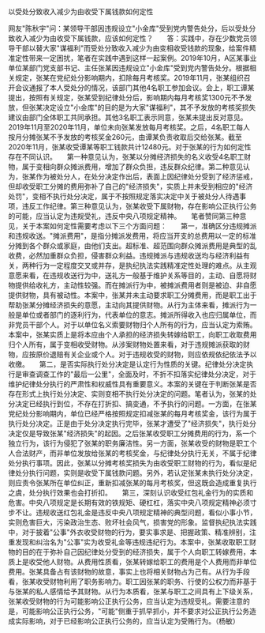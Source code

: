 以受处分致收入减少为由收受下属钱款如何定性

网友"陈秋宇"问：某领导干部因违规设立"小金库"受到党内警告处分，后以受处分致收入减少为由收受下属钱款，应该如何定性？　　答：实践中，存在少数党员领导干部以替大家"谋福利"而受处分致收入减少为由变相收受钱款的现象，给案件精准定性带来一定困扰，笔者在实践中遇到这样一起案例。2019年10月，A区某事业单位某部门党支部书记、主任张某因违规设立"小金库"受到党内警告处分。根据相关规定，张某在党纪处分影响期内，扣除每月考核奖。2019年11月，张某组织召开会议通报了本人受处分的情况，该部门其他4名职工参加会议。会上，职工谭某提出，按照有关规定，张某受到纪律处分后，影响期内每月考核奖1300元不予发放，但张某决定设立"小金库"的目的是为大家"谋福利"，其不予发放的考核奖损失建议由部门全体职工共同承担。其他3名职工表示同意，张某未提出反对意见。2019年11月至2020年11月，单位未向张某发放每月考核奖。之后，4名职工每人按月分摊张某不予发放的考核奖金260元，由谭某负责收取后交给张某。截至2020年11月，张某收受谭某等职工钱款共计12480元。对于张某的行为如何定性存在不同认识。　　第一种意见认为，张某以分摊经济损失的名义收受4名职工财物，属于变相向群众摊派费用，增加了群众负担，违反群众纪律。第二种意见认为，张某作为被处分人，在处分决定作出后，表面上因纪律处分受到了经济惩戒，但却收受职工分摊的费用弥补了自己的"经济损失"，实质上并未受到相应的"经济处罚"，变相不执行处分决定，属于不按照规定落实决定中关于被处分人待遇事项，违反工作纪律。第三种意见认为，张某收受下属财物，存在影响公正执行公务的可能，应当认定为违规受礼，违反中央八项规定精神。　　笔者赞同第三种意见，关于本案如何定性需要考虑以下三个方面问题：　　第一，准确区分违规摊派和违规收送。"摊派费用"，是指分摊派发费用，将应当开支的总费用以一定的标准分摊到各个群众或家庭，由他们支出。超标准、超范围向群众摊派费用是典型的乱收费，必然加重群众负担，侵害群众利益。违规摊派与违规收送均与经济利益有关，两种行为一定程度交叉或并存，是执纪执法实践精准定性处理的难点。从主观意愿来看，在违规收送行为中，送礼方一般基于维护关系等目的，主动、自愿将财物提供给收礼方，主动性较强。而在摊派行为中，被摊派费用者则是被迫、非自愿提供财物，具有被动性。本案中，张某并未主动要求职工分摊费用，而是职工出于帮助张某分摊经济损失的意愿，主动向其提供财物。从行为主体来看，摊派行为一般是单位或者部门的逐利行为，代表单位的意志。摊派所得收入也应归属单位，而非党员干部个人。对于以单位名义索要财物归个人所有的行为，应当认定为索贿。本案中，张某实质上是将本应由个人承担的经济损失转嫁给职工，向职工收取费用归个人所有，属于变相收受财物。从涉案财物处置来看，对于违规摊派获取的财物，应按原价退赔有关企业或个人。对于违规收受的财物，则应依规依纪依法予以收缴。　　第二，是否实际执行处分决定是认定行为性质的关键。纪律处分决定执行是审查调查工作的"最后一公里"，全面及时，不折不扣落实纪律处分决定，对于维护纪律处分执行的严肃性和权威性具有重要意义。本案的关键在于判断张某是否存在形式上执行处分决定、实则变相不执行处分决定的问题。笔者认为，张某的处分决定已经执行到位，不存在打折扣、搞变通，不予执行的问题。一方面，在张某党纪处分影响期内，单位已经严格按照规定扣减张某的每月考核奖金，该行为属于执行处分决定。正是由于处分决定执行完毕，张某才遭受了"经济损失"，执行处分决定仅是导致张某"经济损失"的起因。之后张某收受职工分摊费用的行为，系一个独立行为，该行为侵犯了张某的职务廉洁性。另一方面，张某收受的财物是职工个人合法财产，而非单位发放给张某的考核奖金，与纪律处分执行无关，不属于纪律处分执行事项。因此，张某以分摊考核奖损失为由收受职工财物的行为，看似是纪律处分执行问题，实则是收受下属钱款问题。另外，若认定张某未执行处分决定，则应责令张某所在单位纠正，重新扣减张某的每月考核奖，但这既会造成重复执行之虞，处分执行效果也会打折扣。　　第三，深刻认识收受红包礼金行为的实质和危害。中央八项规定是长期有效的铁规矩、硬杠杠，落实中央八项规定精神必须寸步不让。违规收送红包礼金是违反中央八项规定精神的典型问题，看似小事小节，实则危害巨大，污染政治生态、败坏社会风气，损害党的形象。监督执纪执法实践中，对于披着"公事"外衣收受财物的行为，要实事求是、把握政策、精准辨别，注重发现和纠治名为"公事"实为收受礼金等违规违纪行为。本案中，张某收取职工财物的目的在于弥补自己因纪律处分受到的经济损失，属于个人向职工转嫁费用，本质上是收受他人财物。从费用性质看，张某转嫁给职工的费用是个人费用而非单位费用。张某具备占有该财物的故意，事实上也将相关财物占为己有。从行为手段看，张某收受财物利用了职务影响力。职工因张某的职务、行使的公权力而非基于与张某的私人感情给予其财物。从行为本质看，张某与职工之间具有上下级关系，张某收受财物的行为可能影响公正执行公务，应当认定为违规受礼。需要注意的是，可能影响公正执行公务，"可能"侧重于抓早抓小，并不要求对公正执行公务造成实际影响，对于已经影响公正执行公务的，应当认定为受贿行为。（杨敏）
